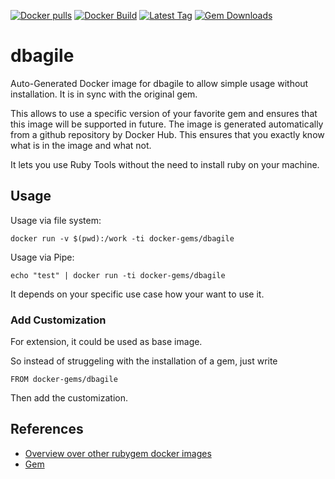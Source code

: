 [![Docker pulls](https://img.shields.io/docker/pulls/rubygem/dbagile.svg)](https://hub.docker.com/r/rubygem/dbagile/)
[![Docker Build](https://img.shields.io/docker/automated/rubygem/dbagile.svg)](https://hub.docker.com/r/rubygem/dbagile/)
[![Latest Tag](https://img.shields.io/github/tag/docker-rubygem/dbagile.svg)](https://hub.docker.com/r/rubygem/dbagile/)
[![Gem Downloads](https://img.shields.io/gem/dt/dbagile.svg)](https://rubygems.org/gems/dbagile/)
# dbagile

Auto-Generated Docker image for dbagile to allow simple usage without installation.
It is in sync with the original gem.

This allows to use a specific version of your favorite gem and ensures that this image will be supported in future.
The image is generated automatically from a github repository by Docker Hub.
This ensures that you exactly know what is in the image and what not.

It lets you use Ruby Tools without the need to install ruby on your machine.

## Usage

Usage via file system:

`docker run -v $(pwd):/work -ti docker-gems/dbagile`

Usage via Pipe:

`echo "test" | docker run -ti docker-gems/dbagile`

It depends on your specific use case how your want to use it.

### Add Customization

For extension, it could be used as base image.

So instead of struggeling with the installation of a gem, just write

`FROM docker-gems/dbagile`

Then add the customization.

## References

 - [Overview over other rubygem docker images](https://github.com/thinkbot/docker-rubygem)
 - [Gem](https://rubygems.org/gems/dbagile/)
